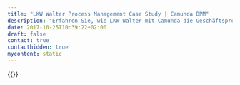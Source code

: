 ```yaml
---
title: "LKW Walter Process Management Case Study | Camunda BPM"
description: "Erfahren Sie, wie LKW Walter mit Camunda die Geschäftsprozessautomatisierung organisiert und die Effizienz im Unternehmen gesteigert hat. Camunda ist der Marktführer für Workflow-Automatisierung basierend auf Java und BPMN 2.0."
date: 2017-10-25T10:39:22+02:00
draft: false
contact: true
contacthidden: true
mycontent: static
---
```

{{<case-study-single
company="LKW Walter"
companydescription="LKW WALTER ist die führende Transportorganisation im europäischen Komplettladungs-Verkehr."
customerquote=""
teaser=""
usecase=""
videolink=""
logo="//images.ctfassets.net/vpidbgnakfvf/2XWkJMl7thpDDhMIGpZayS/a3307d969bbdf1f715a27ef3257922c2/LKW_Walter_logo.svg_h_250"
pdf=""
thumbnail="">}}
